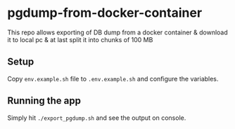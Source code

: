 # pgdump-from-docker-container
This repo allows exporting of DB dump from a docker container & download it to local pc & at last split it into chunks of 100 MB

## Setup
Copy `env.example.sh` file to `.env.example.sh` and configure the variables.

## Running the app
Simply hit `./export_pgdump.sh` and see the output on console.